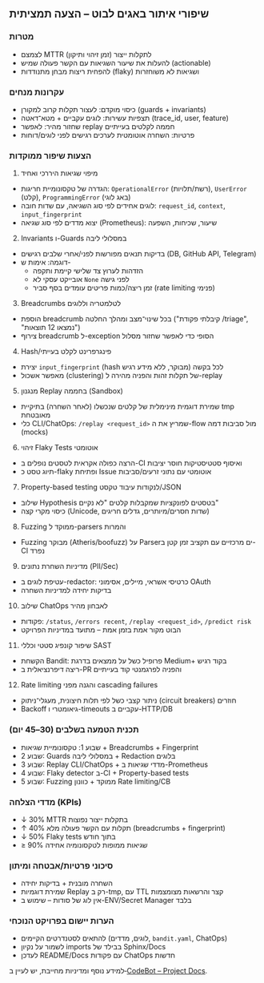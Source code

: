 ## שיפורי איתור באגים לבוט – הצעה תמציתית

### מטרות
- לצמצם MTTR (זמן זיהוי ותיקון) לתקלות ייצור
- להעלות את שיעור השגיאות עם הקשר פעולה שמיש (actionable)
- להפחית ריצות מבחן מתנודדות (flaky) ושגיאות לא משוחזרות

### עקרונות מנחים
- כיסוי מוקדם: לעצור תקלות קרוב למקורן (guards + invariants)
- תצפיות עשירות: לוגים עקביים + מטא־דאטה (trace_id, user, feature)
- שחזור מהיר: לאפשר replay חממה לקלטים בעייתיים
- פרטיות: השחרה אוטומטית לערכים רגישים לפני לוגים/דוחות

### הצעות שיפור ממוקדות

1) מיפוי שגיאות היררכי ואחיד
- הגדרה של טקסונומיית חריגות: `OperationalError` (רשת/תלויות), `UserError` (קלט), `ProgrammingError` (באג לוגי)
- לוגים אחידים לפי סוג השגיאה, עם שדות חובה: `request_id`, `context`, `input_fingerprint`
- יצוא מדדים לפי סוג שגיאה (Prometheus): שיעור, שכיחות, השפעה

2) Invariants ו-Guards במסלולי ליבה
- בדיקות תנאים מפורשות לפני/אחרי שלבים רגישים (DB, GitHub API, Telegram)
- דוגמה: אימות ש-
  - הזדהות לערוץ צד שלישי קיימת ותקפה
  - אובייקט עסקי לא `None` לפני גישה
  - זמן ריצה/כמות פריטים עומדים בסף סביר (rate limiting פנימי)

3) Breadcrumbs לטלמטריה וללוגים
- הוספת breadcrumb בכל שינוי־מצב ומהלך החלטה ("קיבלתי פקודת /triage", "נמצאו 12 תוצאות")
- צירוף breadcrumb ל-exception הסופי כדי לאפשר שחזור מסלול

4) Hash/פינגרפרינט לקלט בעייתי
- יצירת `input_fingerprint` (hash מבוקר, ללא מידע רגיש) לכל בקשה
- מאפשר אשכול (clustering) של תקלות זהות והפניה מהירה ל-replay

5) מנגנון Replay בחממה (Sandbox)
- שמירת דוגמית מינימלית של קלטים שנכשלו (לאחר השחרה) בתיקיית tmp מאובטחת
- כלי CLI/ChatOps: `/replay <request_id>` שמריץ את ה-flow מול סביבות דמה (mocks)

6) זיהוי Flaky Tests אוטומטי
- הרצה כפולה אקראית לטסטים נופלים ב-CI ואיסוף סטטיסטיקות חוסר יציבות
- תיוג טסט כ-flaky ופתיחת Issue אוטומטי עם נתוני זרעים/סביבות

7) Property-based testing לנקודות עיבוד טקסט/JSON
- שילוב Hypothesis בטסטים לפונקציות שמקבלות קלטים "לא נקיים"
- כיסוי מקרי קצה (Unicode, שדות חסרים/מיותרים, גדלים חריגים)

8) Fuzzing ממוקד ל-parsers והמרות
- Fuzzing מבוקר (Atheris/boofuzz) על Parserים מרכזיים עם תקציב זמן קטן ב-CI נפרד

9) מדיניות השחרת נתונים (PII/Sec)
- עטיפת לוגים ב-redactor: כרטיסי אשראי, מיילים, אסימוני OAuth
- בדיקות יחידה למדיניות השחרה

10) שילוב ChatOps לאבחון מהיר
- פקודות: `/status`, `/errors recent`, `/replay <request_id>`, `/predict risk`
- הבוט מקור אמת בזמן אמת – מתועד במדיניות הפרויקט

11) שיפור קונפיג סטטי וכללי SAST
- הקשחת Bandit: פרופיל כשל על ממצאים בדרגת Medium+ בקוד רגיש
- ריצה דיפרנציאלית ב-PR והפניה לפרגמנטי קוד בעייתיים

12) Rate limiting והגנה מפני cascading failures
- ניתור קצבי כשל לפי תלות חיצונית, מעגלי־ניתוק (circuit breakers) חוזרים
- Backoff גיאומטרי ו-timeouts עקביים ב-HTTP/DB

### תכנית הטמעה בשלבים (30–45 יום)
- שבוע 1: טקסונומיית שגיאות + Breadcrumbs + Fingerprint
- שבוע 2: Guards במסלולי ליבה + Redaction בלוגים
- שבוע 3: Replay CLI/ChatOps + מדדי שגיאות ב-Prometheus
- שבוע 4: Flaky detector ב-CI + Property-based tests
- שבוע 5: Fuzzing ממוקד + כוונון Rate limiting/CB

### מדדי הצלחה (KPIs)
- ↓ 30% MTTR בתקלות ייצור נפוצות
- ↑ 40% תקלות עם הקשר פעולה מלא (breadcrumbs + fingerprint)
- ↓ 50% Flaky tests בתוך חודש
- ≥ 90% שגיאות ממופות לטקסונומיה אחידה

### סיכוני פרטיות/אבטחה ומיתון
- השחרה מובנית + בדיקות יחידה
- שמירת דוגמיות Replay רק ב-tmp, עם TTL קצר והרשאות מצומצמות
- אין לוג של סודות – שימוש ב-ENV/Secret Manager בלבד

### הערות יישום בפרויקט הנוכחי
- להתאים לסטנדרטים הקיימים (לוגים, מדדים, `bandit.yaml`, ChatOps)
- לשמור על נקיון imports בבילד של Sphinx/Docs
- לעדכן README/Docs עם פקודות ChatOps חדשות

למידע נוסף ומדיניות מחייבת, יש לעיין ב‑[CodeBot – Project Docs](https://amirbiron.github.io/CodeBot/).